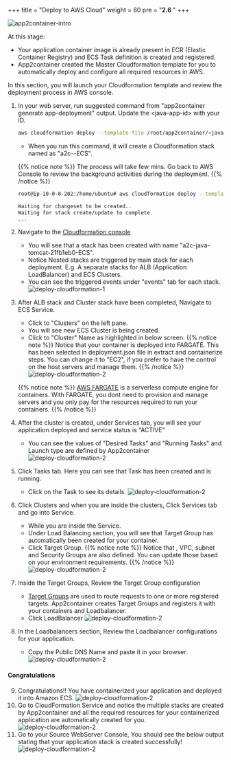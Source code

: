 +++
title = "Deploy to AWS Cloud"
weight = 80
pre = "<b>2.6 </b>"
+++

![app2container-intro](/deploy-to-aws/Deploy-to-AWS-overview.png)

At this stage:

- Your application container image is already present in ECR (Elastic Container Registry) and ECS Task definition is created and registered.
- App2container created the Master Cloudformation template for you to automatically deploy and configure all required resources in AWS.

In this section, you will launch your Cloudformation template and review the deployment process in AWS console.

1. In your web server, run suggested command from "app2container generate app-deployment" output. Update the \<java-app-id\> with your ID.

    ```bash
    aws cloudformation deploy --template-file /root/app2container/<java-app-id>/EcsDeployment/ecs-master.yml --capabilities CAPABILITY_NAMED_IAM --stack-name a2c-<java-app-id>-ECS
    ```

    - When you run this command, it will create a Cloudformation stack named as "a2c-<java-app-id>-ECS".

    {{% notice note %}}
    The process will take few mins. Go back to AWS Console to review the background activities during the deployment.
    {{% /notice %}}

    ```bash
    root@ip-10-0-0-202:/home/ubuntu# aws cloudformation deploy --template-file /root/app2container/<java-app-id>/EcsDeployment/ecs-master.yml --capabilities CAPABILITY_NAMED_IAM --stack-name a2c-<java-app-id>-ECS

    Waiting for changeset to be created..
    Waiting for stack create/update to complete
    ...
    ```

2. Navigate to the <a href="https://us-west-2.console.aws.amazon.com/cloudformation/home?region=us-west-2#/stacks" target="_blank"> Cloudformation console</a>
    - You will see that a stack has been created with name "a2c-java-tomcat-21fb1eb0-ECS".
    - Notice Nested stacks are triggered by main stack for each deployment. E.g. A separate stacks for ALB (Application LoadBalancer) and ECS Clusters.
    - You can see the triggered events under "events" tab for each stack.
    ![deploy-cloudformation-1](/deploy-to-aws/deploy-cloudformation-1.png)

3. After ALB stack and Cluster stack have been completed, Navigate to ECS Service.
    - Click to "Clusters" on the left pane.
    - You will see new ECS Cluster is being created.
    - Click to "Cluster" Name as highlighted in below screen.
    {{% notice note %}}
    Notice that your container is deployed into FARGATE. This has been selected in deployment.json file in extract and containerize steps. You can change it to "EC2", if you prefer to have the control on the host servers and manage them.
    {{% /notice %}}
        ![deploy-cloudformation-2](/deploy-to-aws/ecs-cluster-1.png)

    {{% notice note %}}
    <a href="https://aws.amazon.com/fargate" target="_blank">AWS FARGATE</a> is a serverless compute engine for containers. With FARGATE, you dont need to provision and manage servers and you only pay for the resources required to run your containers.
    {{% /notice %}}

4. After the cluster is created, under Services tab, you will see your application deployed and service status is “ACTIVE"
    - You can see the values of "Desired Tasks" and "Running Tasks" and Launch type are defined by App2container
    ![deploy-cloudformation-2](/deploy-to-aws/ecs-cluster-2.png)
5. Click Tasks tab. Here you can see that Task has been created and is running.
    - Click on the Task to see its details.
    ![deploy-cloudformation-2](/deploy-to-aws/ecs-cluster-3.png)
6. Click Clusters and when you are inside the clusters, Click Services tab and go into Service.
    - While you are inside the Service.
    - Under Load Balancing section, you will see that Target Group has automatically been created for your container.
    - Click Target Group.
{{% notice note %}}
Notice that , VPC, subnet and Security Groups are also defined. You can update those based on your environment requirements.
{{% /notice %}}
    ![deploy-cloudformation-2](/deploy-to-aws/ecs-cluster-4.png)
7. Inside the Target Groups, Review the Target Group configuration
    - <a href="https://docs.aws.amazon.com/elasticloadbalancing/latest/application/load-balancer-target-groups.html" target="_blank">Target Groups</a> are used to route requests to one or more registered targets. App2container creates Target Groups and registers it with your containers and Loadbalancer.
    - Click LoadBalancer
    ![deploy-cloudformation-2](/deploy-to-aws/loadbalancer-1.png)
8. In the Loadbalancers section, Review the Loadbalancer configurations for your application.
    - Copy the Public DNS Name and paste it in your browser.
    ![deploy-cloudformation-2](/deploy-to-aws/loadbalancer-2.png)

#### Congratulations

9. Congratulations!! You have containerized your application and deployed it into Amazon ECS.
    ![deploy-cloudformation-2](/deploy-to-aws/java-last.png)
10. Go to CloudFormation Service and notice the multiple stacks are created by App2container and all the required resources for your containerized application are automatically created for you.
    ![deploy-cloudformation-2](/deploy-to-aws/cloudformation-ecs-final.png)
11. Go to your Source WebServer Console, You should see the below output stating that your application stack is created successfully!
![deploy-cloudformation-2](/deploy-to-aws/stack-final.png)
